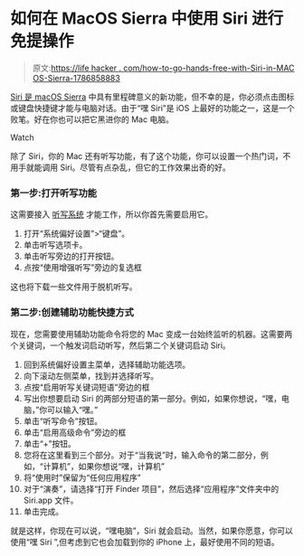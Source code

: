 # 如何在 MacOS Sierra 中使用 Siri 进行免提操作

> 原文:[https://life hacker . com/how-to-go-hands-free-with-Siri-in-MAC OS-Sierra-1786858883](https://lifehacker.com/how-to-go-hands-free-with-siri-in-macos-sierra-1786858883)

[Siri 是 macOS Sierra](http://lifehacker.com/all-the-new-stuff-in-macos-sierra-1786817117) 中具有里程碑意义的新功能，但不幸的是，你必须点击图标或键盘快捷键才能与电脑对话。由于“嘿 Siri”是 iOS 上最好的功能之一，这是一个败笔。好在你也可以把它黑进你的 Mac 电脑。

Watch

除了 Siri，你的 Mac 还有听写功能，有了这个功能，你可以设置一个热门词，不用手就能调用 Siri。尽管有点杂乱，但它的工作效果出奇的好。

### 第一步:打开听写功能

这需要接入 [听写系统](https://lifehacker.com/how-to-talk-to-your-mac-using-dictation-effectively-5928902) 才能工作，所以你首先需要启用它。

1.  打开“系统偏好设置”>“键盘”。
2.  单击听写选项卡。
3.  单击听写旁边的打开按钮。
4.  点按“使用增强听写”旁边的复选框

这也将下载一些文件用于脱机听写。

### 第二步:创建辅助功能快捷方式

现在，您需要使用辅助功能命令将您的 Mac 变成一台始终监听的机器。这需要两个关键词，一个触发词启动听写，然后第二个关键词启动 Siri。

1.  回到系统偏好设置主菜单，选择辅助功能选项。
2.  向下滚动左侧菜单，找到并选择听写。
3.  点按“启用听写关键词短语”旁边的框
4.  写出你想要启动 Siri 的两部分短语的第一部分。例如，如果你想说，“嘿，电脑，”你可以输入“嘿。”
5.  单击“听写命令”按钮。
6.  单击“启用高级命令”旁边的框
7.  单击“+”按钮。
8.  您将在这里看到三个部分。对于“当我说”时，输入命令的第二部分，例如，“计算机”，如果你想说“嘿，计算机”
9.  将“使用时”保留为“任何应用程序”
10.  对于“演奏”，请选择“打开 Finder 项目”，然后选择“应用程序”文件夹中的 Siri.app 文件。
11.  单击完成。

就是这样，你现在可以说，“嘿电脑”，Siri 就会启动。当然，如果你愿意，你可以使用“嘿 Siri ”,但考虑到它也会加载到你的 iPhone 上，最好使用不同的短语。